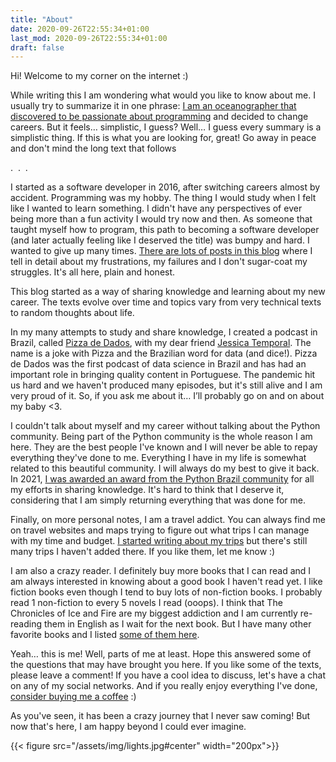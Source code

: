 ```yaml
---
title: "About"
date: 2020-09-26T22:55:34+01:00
last_mod: 2020-09-26T22:55:34+01:00
draft: false
---
```


Hi! Welcome to my corner on the internet :)

While writing this I am wondering what would you like to know about me. I usually try to summarize it in one phrase: [I am an oceanographer that discovered to be passionate about programming](https://leportella.com/from-oceanographer-to-programmer.html) and decided to change careers. But it feels… simplistic, I guess? Well… I guess every summary is a simplistic thing. If this is what you are looking for, great! Go away in peace and don't mind the long text that follows

.  .  .

I started as a software developer in 2016, after switching careers almost by accident. Programming was my hobby. The thing I would study when I felt like I wanted to learn something. I didn't have any perspectives of ever being more than a fun activity I would try now and then. As someone that taught myself how to program, this path to becoming a software developer (and later actually feeling like I deserved the title) was bumpy and hard. I wanted to give up many times. [There are lots of posts in this blog](https://leportella.com/categories/career/) where I tell in detail about my frustrations, my failures and I don't sugar-coat my struggles. It's all here, plain and honest.

This blog started as a way of sharing knowledge and learning about my new career. The texts evolve over time and topics vary from very technical texts to random thoughts about life.

In my many attempts to study and share knowledge, I created a podcast in Brazil, called [Pizza de Dados](https://pizzadedados.com/), with my dear friend [Jessica Temporal](https://jtemporal.com/). The name is a joke with Pizza and the Brazilian word for data (and dice!). Pizza de Dados was the first podcast of data science in Brazil and has had an important role in bringing quality content in Portuguese. The pandemic hit us hard and we haven't produced many episodes, but it's still alive and I am very proud of it. So, if you ask me about it… I’ll probably go on and on about my baby <3.

I couldn't talk about myself and my career without talking about the Python community. Being part of the Python community is the whole reason I am here. They are the best people I've known and I will never be able to repay everything they've done to me. Everything I have in my life is somewhat related to this beautiful community. I will always do my best to give it back. In 2021, [I was awarded an award from the Python Brazil community](https://leportella.com/thankyou-thankyou-thabkyou/) for all my efforts in sharing knowledge. It's hard to think that I deserve it, considering that I am simply returning everything that was done for me.

Finally, on more personal notes, I am a travel addict. You can always find me on travel websites and maps trying to figure out what trips I can manage with my time and budget. [I started writing about my trips](https://leportella.com/travel/) but there's still many trips I haven't added there. If you like them, let me know :)

I am also a crazy reader. I definitely buy more books that I can read and I am always interested in knowing about a good book I haven't read yet. I like fiction books even though I tend to buy lots of non-fiction books. I probably read 1 non-fiction to every 5 novels I read (ooops). I think that The Chronicles of Ice and Fire are my biggest addiction and I am currently re-reading them in English as I wait for the next book. But I have many other favorite books and I listed [some of them here](https://www.goodreads.com/review/list/83961617-leticia-portella?ref=nav_mybooks&shelf=favorites&view=covers).

Yeah… this is me! Well, parts of me at least. Hope this answered some of the questions that may have brought you here. If you like some of the texts, please leave a comment! If you have a cool idea to discuss, let's have a chat on any of my social networks. And if you really enjoy everything I've done, [consider buying me a coffee](https://www.buymeacoffee.com/leportella) :)

As you've seen, it has been a crazy journey that I never saw coming! But now that's here, I am happy beyond I could ever imagine. 


{{< figure src="/assets/img/lights.jpg#center" width="200px">}}

